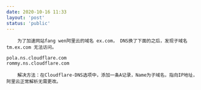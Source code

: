 ```yaml
---
date: 2020-10-16 11:33
layout: 'post'
status: 'public'
---
```


        为了加速网站fang wen阿里云的域名 ex.com， DNS换了下面的之后，发现子域名 tm.ex.com 无法访问。
```
pola.ns.cloudflare.com
rommy.ns.cloudflare.com
```

        解决方法：在Cloudflare-DNS选项中，添加一条A记录，Name为子域名，指向IP地址，阿里云正常解析无需更改。